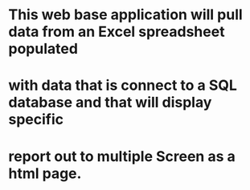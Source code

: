 #  This web base application will pull data from an Excel spreadsheet populated
#  with data that is connect to a SQL database and that will display specific
#  report out to multiple Screen as a html page.